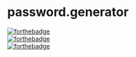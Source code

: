 # password.generator

[![forthebadge](https://forthebadge.com/images/badges/uses-html.svg)](https://forthebadge.com)<br>
[![forthebadge](https://forthebadge.com/images/badges/uses-css.svg)](https://forthebadge.com)<br>
[![forthebadge](https://forthebadge.com/images/badges/uses-js.svg)](https://forthebadge.com)<br>
